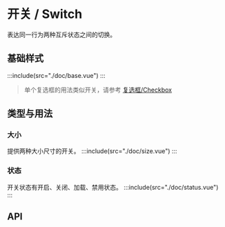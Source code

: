 # 开关 / Switch
表达同一行为两种互斥状态之间的切换。

## 基础样式
:::include(src="./doc/base.vue")
:::
> 单个复选框的用法类似开关，请参考 [复选框/Checkbox <i class="mtdicon mtdicon-link-o"></i>](/components/checkbox)
## 类型与用法
### 大小 <design-tag></design-tag>

提供两种大小尺寸的开关。
:::include(src="./doc/size.vue")
:::

### 状态 <design-tag></design-tag>
开关状态有开启、关闭、加载、禁用状态。
:::include(src="./doc/status.vue")
:::

## API
<api-doc name="Switch" :doc="require('./api.json')"></api-doc>
